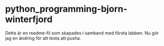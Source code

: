 # python_programming-bjorn-winterfjord

Detta är en readme-fil som skapades i samband med första labben.
Nu gör jag en ändring för att testa att pusha.

